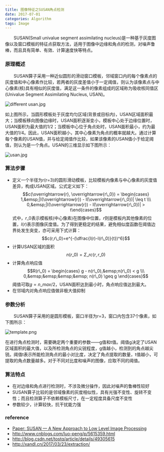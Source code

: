 ```yaml
---
title: 图像特征之SUSAN角点检测
date: 2017-07-01
categories: Algorithm
tags: Image
---
```

&emsp;&emsp;SUSAN(Small univalue segment assimilating nucleus)是一种基于灰度图像以及窗口模板的特征点获取方法，适用于图像中边缘和角点的检测，对噪声鲁棒，而且具有简单、有效、计算速度快等特点。
<!-- more -->

### 原理概述
&emsp;&emsp;SUSAN算子采用一种近似圆形的滑动窗口模板，邻域窗口内的每个像素点的灰度值和中心像素作比较，若两者的灰度差值小于一定阈值，则认为该像素点与中心像素(核)具有相似的灰度值，满足这一条件的像素组成的区域称为吸收核同值区(Univalue Segment Assimilating Nucleus, USAN)。

<img src="https://i.loli.net/2017/07/12/5965d644ac5c4.jpg" alt="different usan.jpg" title="模板在不同位置的USAN变化" />

如上图所示，当圆形模板处于灰度均匀区域(背景或目标内)，USAN区域面积最大；当模板移向图像边缘时，USAN面积逐渐变小，模板中心处于边缘位置时，USAN面积为最大值的1/2；当模板中心位于角点处时，USAN面积最小，约为最大值的1/4。因此，USAN面积越小，其中心像素为角点的概率就越大。通过计算每个像素的USAN值，并与给定阈值作比较，如果该像素的USAN值小于给定阈值，则认为是一个角点。USAN的三维显示如下图所示：

<img src="https://ooo.0o0.ooo/2017/07/12/5965d644d4320.jpg" alt="usan.jpg" title="USAN三维显示" />


### 算法步骤
- 定义一个半径为r(r=3)的圆形滑动模板，比较模板内像素与中心像素的灰度值差异，构成USAN区域。公式定义如下：
$$c(\overrightarrow{r}, \overrightarrow{r\_0}) = \begin{cases} 1,&emsp;|I(\overrightarrow{r}) - I(\overrightarrow{r\_0})| \leq t \\\ 0,&emsp;|I(\overrightarrow{r}) - I(\overrightarrow{r\_0})| > t\end{cases}$$
式中，$r\_0$表示模板核(中心像素)在图像中位置，$r$则是模板内其他像素的位置，$I(r)$表示图像灰度值。为了得到更稳定的结果，避免相似度函数在阈值边界处发生突变，亦可采用下式计算：
$$c(r,r\_0)=e^{-(\dfrac{I(r)-I(r\_0)}{t})^6}$$
- 计算USAN区域的面积
$$n(r\_0) = \Sigma\_r c(r, r\_0)$$
- 计算角点响应值
$$R(r\_0) = \begin{cases} g - n(r\_0),&emsp;n(r\_0) < g \\\ 0,&emsp;&emsp;&emsp;&emsp; n(r\_0) \geq g \end{cases}$$
阈值可取$g=n\_{max}/2$，USAN面积达到最小时，角点响应值达到最大。
- 在邻域内对角点响应值做非极大值抑制

### 参数分析
&emsp;&emsp;SUSAN算子采用的是圆形模板，窗口半径为r=3，窗口内包含37个像素，如下图所示：

<img src="https://i.loli.net/2017/07/12/5965d644c2903.png" alt="template.png" title="圆形模板" />

在进行角点检测时，需要确定两个重要的参数——g值和t值。阈值g决定了USAN区域面积的最大值，以及所检测角点的尖锐程度，g值越小，检测到的角点越尖锐。阈值t表示所能检测角点的最小对比度，决定了角点提取的数量，t值越小，可提取的角点数量越多。对于不同对比度和噪声的图像，应取不同的阈值。

### 算法特点
- 在对边缘和角点进行检测时，不涉及微分操作，因此对噪声的鲁棒性较好
- SUSAN算子比较的是邻域像素的灰度相似性，具有光强不变性、旋转不变性；而且检测算子不依赖模板尺寸，在一定程度具备尺度不变性
- 参数较少，计算较快，抗干扰能力强

### reference
- [Paper: SUSAN — A New Approach to Low Level Image Processing](http://www-2.dc.uba.ar/materias/ipdi/smith95susan.pdf)
- http://www.cnblogs.com/luo-peng/p/5615359.html
- http://blog.csdn.net/tostq/article/details/49305615
- http://xandl.cn/2017/03/23/extraction/